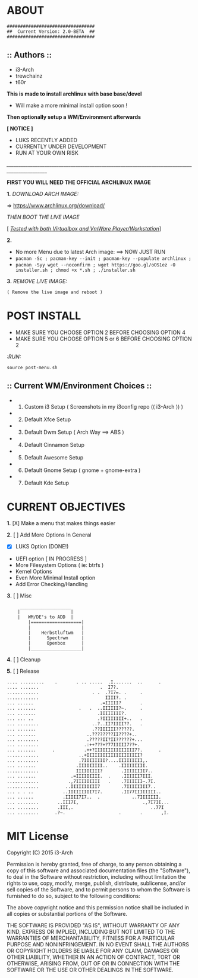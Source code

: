 # ABOUT
	#################################
	##  Current Version: 2.0-BETA  ##
	#################################

  :: Authors ::
-----------------			
- i3-Arch
- trewchainz
- t60r


	       	
**This is made to install archlinux with base base/devel**

- Will make a more minimal install option soon !
			
**Then optionally setup a WM/Environment afterwards**
	       	
	       
**[ NOTICE ]**
- LUKS RECENTLY ADDED
- CURRENTLY UNDER DEVELOPMENT
- RUN AT YOUR OWN RISK
		

*_______________________________________________________________________________________________*



**FIRST YOU WILL NEED THE OFFICIAL ARCHLINUX IMAGE**


**1.** 
*DOWNLOAD ARCH IMAGE:*


=> https://www.archlinux.org/download/
			 
*THEN BOOT THE LIVE IMAGE*




[ <u><i>Tested with both Virtualbox and VmWare Player/Workstation</i></u>]			  
			 
**2.**
- No more Menu due to latest Arch image:  ==> NOW JUST RUN
- `pacman -Sc ; pacman-key --init ; pacman-key --populate archlinux ; `
- ` pacman -Syy wget --noconfirm ; wget https://goo.gl/oOS1ez -O installer.sh ; chmod +x *.sh ; ./installer.sh `




**3.**
*REMOVE LIVE IMAGE:*

	( Remove the live image and reboot )
	
# POST INSTALL
			
- MAKE SURE YOU CHOOSE OPTION 2 BEFORE CHOOSING OPTION 4
- MAKE SURE YOU CHOOSE OPTION 5 or 6 BEFORE CHOOSING OPTION 2

*:RUN:*

	source post-menu.sh


:: Current WM/Environment Choices ::
------------------------------------
- 1. Custom i3 Setup  	( Screenshots in my i3config repo (( i3-Arch )) )
- 2. Default Xfce Setup
- 3. Default Dwm Setup 		( Arch Way ==> ABS )
- 4. Default Cinnamon Setup
- 5. Default Awesome Setup
- 6. Default Gnome Setup 		( gnome + gnome-extra )
- 7. Default Kde Setup


# CURRENT OBJECTIVES
	
**1.** [X] Make a menu that makes things easier

**2.** [ ] Add More Options In General
- [X] LUKS Option	(DONE!)
- UEFI option	[ IN PROGRESS ]
- More Filesystem Options ( ie: btrfs )
- Kernel Options
- Even More Minimal Install option
- Add Error Checking/Handling	

**3.** [ ] Misc

		 ___________________
		|                   |
		|   WM/DE's to ADD  |
	       	|===================|
	        |                   |
	        |    Herbstluftwm   |
	        |      Spectrwm     |
	        |      Openbox      |
	        |___________________|

**4.** [ ] Cleanup

**5.** [ ] Release

	       
	.... .........    .       . .. .....  .I.......  ..      .                     
	.... .......                       .  I7?.                                     
	............                    . .  .7I7=. .     .                            
	............                         IIII?. .                                  
	... ......                         .=IIIII?       .                            
	... .......                .   .  ..IIIIII?~.     .                            
	... .......                       .IIIIIIII?.                                  
	... ... ..                        .?IIIIIIII+..   .                            
	... ........                    ..?..II?IIII??.   .                            
	... .......                     .??IIIIII??????.                               
	... .......                   ..????????II????+..                               
	... ........                  .?????II?II??????+...                            
	... ........                 .:++???+?77IIIII7??+.                             
	... .......      .           .++?IIIIIIIIIIIIIII7?.      .                     
	............               ..+IIIIIIIIIIIIIIIIIIII?                            
	... ........               .7IIIIIIII?....IIIIIIIII,.                          
	... .......               .IIIIIIIII..    .IIIIIIIII.                          
	............              IIIIIIIII?       .IIIIIIII7..                        
	... .......             .=IIIIIIIII.  .    .IIIIII7III.                        
	............           .,7IIIIIIIII   .    .7IIIIII~.7I.                       
	............          ..IIIIIIIIII7        .7IIIIIIII7..                       
	... . . ..           ..IIIIIIIII7I7.       .II77IIIIIIII..                     
	... ......           .IIIII7I7..  .            ..7IIIIIII.                     
	... ........       ..III7I,                        .,7I7II...                  
	... ........       .III,.                             ..77I                    
	... ........      .?~.                    .       .       ,I.  

# MIT License

Copyright (C) 2015 i3-Arch


Permission is hereby granted, free of charge, to any person obtaining a copy of this software and associated documentation files (the "Software"), to deal in the 
Software without restriction, including without limitation the rights to use, copy, modify, merge, publish, distribute, sublicense, and/or sell copies of the 
Software, and to permit persons to whom the Software is furnished to do so, subject to the following conditions:

The above copyright notice and this permission notice shall be included in all copies or substantial portions of the Software.

THE SOFTWARE IS PROVIDED "AS IS", WITHOUT WARRANTY OF ANY KIND, EXPRESS OR IMPLIED, INCLUDING BUT NOT LIMITED TO THE WARRANTIES OF MERCHANTABILITY, FITNESS FOR A 
PARTICULAR PURPOSE AND NONINFRINGEMENT. IN NO EVENT SHALL THE AUTHORS OR COPYRIGHT HOLDERS BE LIABLE FOR ANY CLAIM, DAMAGES OR OTHER LIABILITY, WHETHER IN AN 
ACTION OF CONTRACT, TORT OR OTHERWISE, ARISING FROM, OUT OF OR IN CONNECTION WITH THE SOFTWARE OR THE USE OR OTHER DEALINGS IN THE SOFTWARE.

